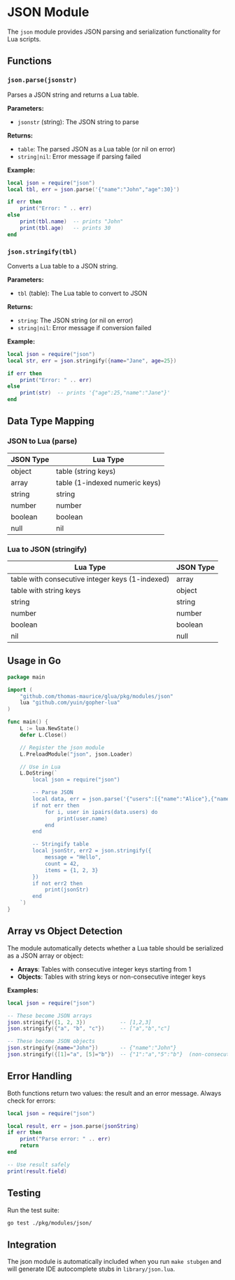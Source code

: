 # JSON Module

The `json` module provides JSON parsing and serialization functionality for Lua scripts.

## Functions

### `json.parse(jsonstr)`

Parses a JSON string and returns a Lua table.

**Parameters:**
- `jsonstr` (string): The JSON string to parse

**Returns:**
- `table`: The parsed JSON as a Lua table (or nil on error)
- `string|nil`: Error message if parsing failed

**Example:**
```lua
local json = require("json")
local tbl, err = json.parse('{"name":"John","age":30}')

if err then
    print("Error: " .. err)
else
    print(tbl.name)  -- prints "John"
    print(tbl.age)   -- prints 30
end
```

### `json.stringify(tbl)`

Converts a Lua table to a JSON string.

**Parameters:**
- `tbl` (table): The Lua table to convert to JSON

**Returns:**
- `string`: The JSON string (or nil on error)
- `string|nil`: Error message if conversion failed

**Example:**
```lua
local json = require("json")
local str, err = json.stringify({name="Jane", age=25})

if err then
    print("Error: " .. err)
else
    print(str)  -- prints '{"age":25,"name":"Jane"}'
end
```

## Data Type Mapping

### JSON to Lua (parse)

| JSON Type | Lua Type |
|-----------|----------|
| object    | table (string keys) |
| array     | table (1-indexed numeric keys) |
| string    | string |
| number    | number |
| boolean   | boolean |
| null      | nil |

### Lua to JSON (stringify)

| Lua Type | JSON Type |
|----------|-----------|
| table with consecutive integer keys (1-indexed) | array |
| table with string keys | object |
| string | string |
| number | number |
| boolean | boolean |
| nil | null |

## Usage in Go

```go
package main

import (
    "github.com/thomas-maurice/glua/pkg/modules/json"
    lua "github.com/yuin/gopher-lua"
)

func main() {
    L := lua.NewState()
    defer L.Close()

    // Register the json module
    L.PreloadModule("json", json.Loader)

    // Use in Lua
    L.DoString(`
        local json = require("json")

        -- Parse JSON
        local data, err = json.parse('{"users":[{"name":"Alice"},{"name":"Bob"}]}')
        if not err then
            for i, user in ipairs(data.users) do
                print(user.name)
            end
        end

        -- Stringify table
        local jsonStr, err2 = json.stringify({
            message = "Hello",
            count = 42,
            items = {1, 2, 3}
        })
        if not err2 then
            print(jsonStr)
        end
    `)
}
```

## Array vs Object Detection

The module automatically detects whether a Lua table should be serialized as a JSON array or object:

- **Arrays**: Tables with consecutive integer keys starting from 1
- **Objects**: Tables with string keys or non-consecutive integer keys

**Examples:**

```lua
local json = require("json")

-- These become JSON arrays
json.stringify({1, 2, 3})           -- [1,2,3]
json.stringify({"a", "b", "c"})     -- ["a","b","c"]

-- These become JSON objects
json.stringify({name="John"})       -- {"name":"John"}
json.stringify({[1]="a", [5]="b"})  -- {"1":"a","5":"b"}  (non-consecutive)
```

## Error Handling

Both functions return two values: the result and an error message. Always check for errors:

```lua
local json = require("json")

local result, err = json.parse(jsonString)
if err then
    print("Parse error: " .. err)
    return
end

-- Use result safely
print(result.field)
```

## Testing

Run the test suite:

```bash
go test ./pkg/modules/json/
```

## Integration

The json module is automatically included when you run `make stubgen` and will generate IDE autocomplete stubs in `library/json.lua`.
